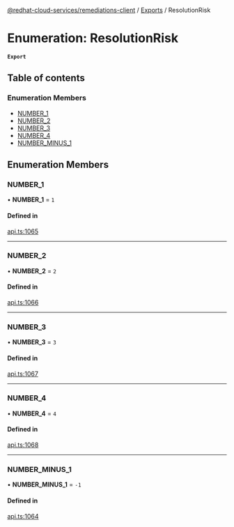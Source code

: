 [@redhat-cloud-services/remediations-client](../README.md) / [Exports](../modules.md) / ResolutionRisk

# Enumeration: ResolutionRisk

**`Export`**

## Table of contents

### Enumeration Members

- [NUMBER\_1](ResolutionRisk.md#number_1)
- [NUMBER\_2](ResolutionRisk.md#number_2)
- [NUMBER\_3](ResolutionRisk.md#number_3)
- [NUMBER\_4](ResolutionRisk.md#number_4)
- [NUMBER\_MINUS\_1](ResolutionRisk.md#number_minus_1)

## Enumeration Members

### NUMBER\_1

• **NUMBER\_1** = ``1``

#### Defined in

[api.ts:1065](https://github.com/RedHatInsights/javascript-clients/blob/master/packages/remediations/api.ts#L1065)

___

### NUMBER\_2

• **NUMBER\_2** = ``2``

#### Defined in

[api.ts:1066](https://github.com/RedHatInsights/javascript-clients/blob/master/packages/remediations/api.ts#L1066)

___

### NUMBER\_3

• **NUMBER\_3** = ``3``

#### Defined in

[api.ts:1067](https://github.com/RedHatInsights/javascript-clients/blob/master/packages/remediations/api.ts#L1067)

___

### NUMBER\_4

• **NUMBER\_4** = ``4``

#### Defined in

[api.ts:1068](https://github.com/RedHatInsights/javascript-clients/blob/master/packages/remediations/api.ts#L1068)

___

### NUMBER\_MINUS\_1

• **NUMBER\_MINUS\_1** = ``-1``

#### Defined in

[api.ts:1064](https://github.com/RedHatInsights/javascript-clients/blob/master/packages/remediations/api.ts#L1064)
